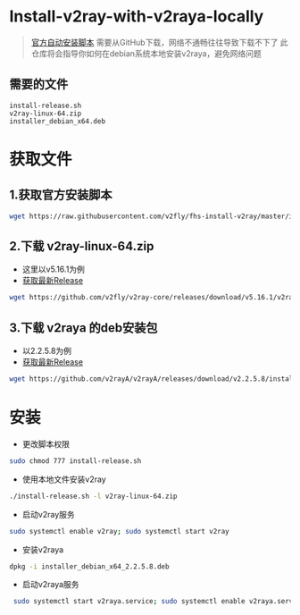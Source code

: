 # Install-v2ray-with-v2raya-locally
> [官方自动安装脚本](https://github.com/v2fly/fhs-install-v2ray) 需要从GitHub下载，网络不通畅往往导致下载不下了
> 此仓库将会指导你如何在debian系统本地安装v2raya，避免网络问题

## 需要的文件
```
install-release.sh
v2ray-linux-64.zip
installer_debian_x64.deb
```
# 获取文件
## 1.获取官方安装脚本
```bash
wget https://raw.githubusercontent.com/v2fly/fhs-install-v2ray/master/install-release.sh
```
## 2.下载 v2ray-linux-64.zip 
* 这里以v5.16.1为例
* [获取最新Release](https://github.com/v2fly/v2ray-core/releases)
```bash
wget https://github.com/v2fly/v2ray-core/releases/download/v5.16.1/v2ray-linux-64.zip
```
## 3.下载 v2raya 的deb安装包
* 以2.2.5.8为例
* [获取最新Release](https://github.com/v2rayA/v2rayA/releases)
```bash
wget https://github.com/v2rayA/v2rayA/releases/download/v2.2.5.8/installer_debian_x64_2.2.5.8.deb
```
# 安装
* 更改脚本权限
```bash
sudo chmod 777 install-release.sh
```
* 使用本地文件安装v2ray
```bash
./install-release.sh -l v2ray-linux-64.zip
```
* 启动v2ray服务
```bash
sudo systemctl enable v2ray; sudo systemctl start v2ray
```
* 安装v2raya
```bash
dpkg -i installer_debian_x64_2.2.5.8.deb 
```
* 启动v2raya服务
```bash
 sudo systemctl start v2raya.service; sudo systemctl enable v2raya.service
```

